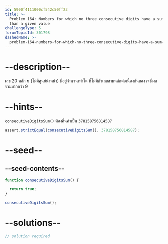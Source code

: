 ```yaml
---
id: 5900f4111000cf542c50ff23
title: >-
  Problem 164: Numbers for which no three consecutive digits have a sum greater
  than a given value
challengeType: 5
forumTopicId: 301798
dashedName: >-
  problem-164-numbers-for-which-no-three-consecutive-digits-have-a-sum-greater-than-a-given-value
---
```


# --description--

เลข 20 หลัก $n$ (ไม่มีศูนย์นำหน้า) มีอยู่จำนวนเท่าใด ที่ไม่มีตัวเลขสามหลักต่อเนื่องกันของ $n$ มีผลรวมมากกว่า 9

# --hints--

`consecutiveDigitsSum()` ต้องคืนค่าเป็น `378158756814587`

```js
assert.strictEqual(consecutiveDigitsSum(), 378158756814587);
```

# --seed--

## --seed-contents--

```js
function consecutiveDigitsSum() {

  return true;
}

consecutiveDigitsSum();
```

# --solutions--

```js
// solution required
```
